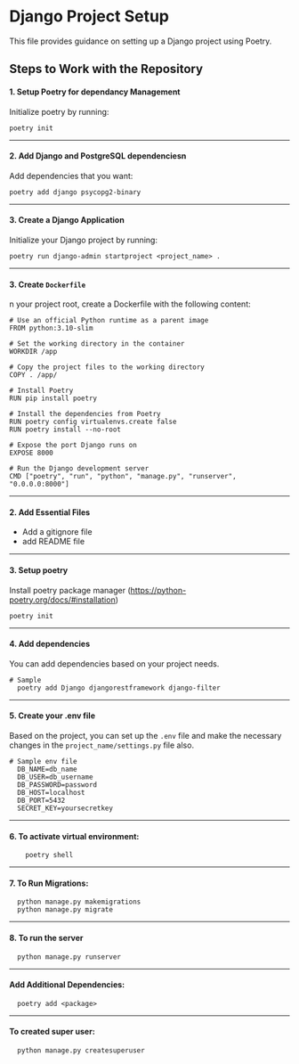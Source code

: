 # Django Project Setup

This file provides guidance on setting up a Django project using Poetry.

## Steps to Work with the Repository

#### 1. Setup Poetry for dependancy Management
Initialize poetry by running:
```shell
poetry init
```
---------------------------------------
#### 2. Add Django and PostgreSQL dependenciesn
Add dependencies that you want:
```shell
poetry add django psycopg2-binary
```
---------------------------------------
#### 3. Create a Django Application
Initialize your Django project by running:
```shell
poetry run django-admin startproject <project_name> .
```
---------------------------------------
#### 3. Create `Dockerfile`
n your project root, create a Dockerfile with the following content:
```shell
# Use an official Python runtime as a parent image
FROM python:3.10-slim

# Set the working directory in the container
WORKDIR /app

# Copy the project files to the working directory
COPY . /app/

# Install Poetry
RUN pip install poetry

# Install the dependencies from Poetry
RUN poetry config virtualenvs.create false
RUN poetry install --no-root

# Expose the port Django runs on
EXPOSE 8000

# Run the Django development server
CMD ["poetry", "run", "python", "manage.py", "runserver", "0.0.0.0:8000"]

```
---------------------------------------
#### 2. Add Essential Files
- Add a gitignore file
- add README file

---------------------------------------
#### 3. Setup poetry

  Install poetry package manager (https://python-poetry.org/docs/#installation)
```shell
poetry init
```
---------------------------------------

#### 4. Add dependencies

  You can add dependencies based on your project needs.
```shell
# Sample 
  poetry add Django djangorestframework django-filter
```
---------------------------------------
#### 5. Create your .env file

  Based on the project, you can set up the `.env` file and make the necessary changes in the `project_name/settings.py` file also.
```shell
# Sample env file
  DB_NAME=db_name
  DB_USER=db_username
  DB_PASSWORD=password
  DB_HOST=localhost
  DB_PORT=5432
  SECRET_KEY=yoursecretkey

```
---------------------------------------
#### 6. To activate virtual environment:
```shell
    poetry shell
```
---------------------------------------
#### 7. To Run Migrations:
```shell
  python manage.py makemigrations
  python manage.py migrate

```
---------------------------------------
#### 8. To run the server
```shell
  python manage.py runserver
```
---------------------------------------
#### Add Additional Dependencies:

```shell
  poetry add <package>
```
---------------------------------------
#### To created super user:
```shell
  python manage.py createsuperuser
``` 


